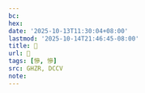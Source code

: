 ```yaml
---
bc:
hex:
date: '2025-10-13T11:30:04+08:00'
lastmod: '2025-10-14T21:46:45-08:00'
title: 󰤑
url: 󰤑
tags: [慘, 慘]
src: GHZR, DCCV
note:
---
```

